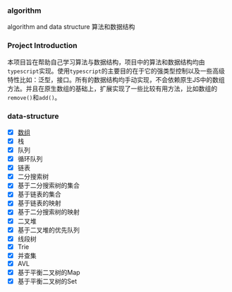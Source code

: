 ### algorithm
algorithm and data structure 算法和数据结构

### Project Introduction
本项目旨在帮助自己学习算法与数据结构，项目中的算法和数据结构均由`typescript`实现。使用`typescript`的主要目的在于它的强类型控制以及一些高级特性比如：泛型，接口。所有的数据结构均手动实现，不会依赖原生JS中的数组方法。并且在原生数组的基础上，扩展实现了一些比较有用方法，比如数组的`remove()`和`add()`。

### data-structure
- [x] [数组](./data-structure/00_Array.md)
- [x] 栈
- [x] 队列
- [x] 循环队列
- [x] 链表
- [x] 二分搜索树
- [x] 基于二分搜索树的集合
- [x] 基于链表的集合
- [x] 基于链表的映射
- [x] 基于二分搜索树的映射
- [x] 二叉堆
- [x] 基于二叉堆的优先队列
- [x] 线段树
- [x] Trie
- [x] 并查集
- [x] AVL
- [x] 基于平衡二叉树的Map
- [x] 基于平衡二叉树的Set
